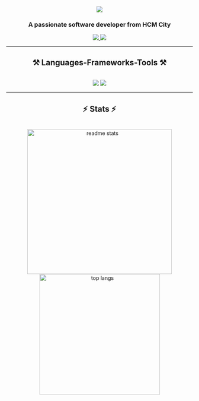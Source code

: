 <h1 align="center">
    <img src="https://readme-typing-svg.herokuapp.com/?font=Righteous&size=35&center=true&vCenter=true&width=500&height=70&duration=4000&lines=Hi+There!+👋;+I'm+Huy+Tinh!;" />
</h1>

<h3 align="center">A passionate software developer from HCM City</h3>
 
<div align="center"> 
  <a href="mailto:tinhnth15112003@gmail.com">
    <img src="https://img.shields.io/badge/Gmail-D14836?logo=gmail&logoColor=white" />
  </a>
 <a href="https://www.facebook.com/share/1F3j8AK1Jx/?mibextid=wwXIfr">
    <img src="https://img.shields.io/badge/Facebook-%231877F2.svg?logo=Facebook&logoColor=white" />
  </a>
</div>

 <hr/>
 
<h2 align="center">⚒️ Languages-Frameworks-Tools ⚒️</h2>
<br/>
<div align="center">
    <img src="https://skillicons.dev/icons?i=react,svelte,bootstrap,vscode,github,docker,tailwind,git" />
    <img src="https://skillicons.dev/icons?i=nodejs,python,java,go,javascript,typescript,postgres,mysql,sqlite,firebase" /><br>
</div>

<hr/>

<h2 align="center">⚡ Stats ⚡</h2>
<br>
<div align=center>
  <img width=390 src="https://github-readme-stats.vercel.app/api?username=HuyTinh&count_private=true&show_icons=true&theme=react&rank_icon=github&border_radius=10" alt="readme stats" />
  <br/>
  <img width=325 align="center" src="https://github-readme-stats.vercel.app/api/top-langs/?username=HuyTinh&hide=HTML&langs_count=8&layout=compact&theme=react&border_radius=10&size_weight=0.5&count_weight=0.5&exclude_repo=github-readme-stats" alt="top langs" />
</div>
